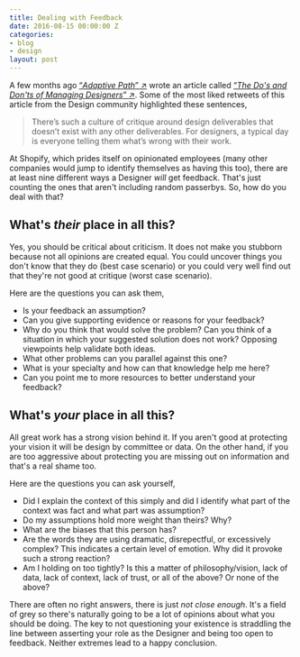 ```yaml
---
title: Dealing with Feedback
date: 2016-08-15 00:00:00 Z
categories:
- blog
- design
layout: post
---
```


A few months ago <a href="https://twitter.com/AdaptivePath" class="external" target="_blank">&#8220;<span class="external-body"><em>Adaptive Path</em></span>&#8221; <span class="external-box"><span class="external-box__arrow">↗&#xFE0E;</span></span></a> wrote an article called <a href="https://medium.com/@adaptivepath/the-do-s-and-don-ts-of-managing-designers-90736ac7608b#.yu7vb4t3f" class="external" target="_blank">&#8220;<span class="external-body"><em>The Do's and Don'ts of Managing Designers</em></span>&#8221; <span class="external-box"><span class="external-box__arrow">↗&#xFE0E;</span></span></a>. Some of the most liked retweets of this article from the Design community highlighted these sentences,

> There’s such a culture of critique around design deliverables that doesn’t exist with any other deliverables. For designers, a typical day is everyone telling them what’s wrong with their work.

At Shopify, which prides itself on opinionated employees (many other companies would jump to identify themselves as having this too), there are at least nine different ways a Designer *will* get feedback. That's just counting the ones that aren't including random passerbys. So, how do you deal with that?

## What's <em>their</em> place in all this?

Yes, you should be critical about criticism. It does not make you stubborn because not all opinions are created equal. You could uncover things you don't know that they do (best case scenario) or you could very well find out that they're not good at critique (worst case scenario).

Here are the questions you can ask them,

* Is your feedback an assumption? 
* Can you give supporting evidence or reasons for your feedback?
* Why do you think that would solve the problem? Can you think of a situation in which your suggested solution does not work? Opposing viewpoints help validate both ideas.
* What other problems can you parallel against this one? 
* What is your specialty and how can that knowledge help me here?
* Can you point me to more resources to better understand your feedback? 

## What's <em>your</em> place in all this?

All great work has a strong vision behind it. If you aren't good at protecting your vision it will be design by committee or data. On the other hand, if you are too aggressive about protecting you are missing out on information and that's a real shame too.

Here are the questions you can ask yourself,

* Did I explain the context of this simply and did I identify what part of the context was fact and what part was assumption? 
* Do my assumptions hold more weight than theirs? Why?
* What are the biases that this person has?
* Are the words they are using dramatic, disrepectful, or excessively complex? This indicates a certain level of emotion. Why did it provoke such a strong reaction?
* Am I holding on too tightly? Is this a matter of philosophy/vision, lack of data, lack of context, lack of trust, or all of the above? Or none of the above?

There are often no right answers, there is just *not close enough*. It's a field of grey so there's naturally going to be a lot of opinions about what you should be doing. The key to not questioning your existence is straddling the line between asserting your role as the Designer and being too open to feedback. Neither extremes lead to a happy conclusion.